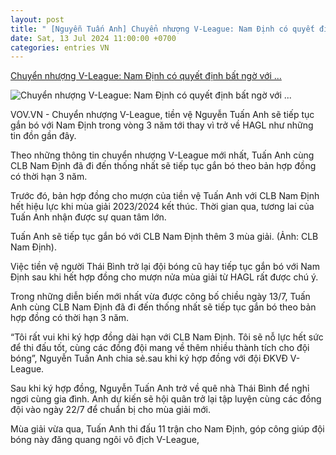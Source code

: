 ```yaml
---
layout: post
title: " [Nguyễn Tuấn Anh] Chuyển nhượng V-League: Nam Định có quyết định bất ngờ với ..."
date: Sat, 13 Jul 2024 11:00:00 +0700
categories: entries VN
---
```

[Chuyển nhượng V-League: Nam Định có quyết định bất ngờ với ...](https://vov.vn/the-thao/chuyen-nhuong-v-league-nam-dinh-co-quyet-dinh-bat-ngo-voi-tuan-anh-post1107707.vov)

![Chuyển nhượng V-League: Nam Định có quyết định bất ngờ với ...](https://vov-media.emitech.vn/sites/default/files/styles/og_image/public/2024-07/nd.jpg?v=1720882142)

VOV.VN - Chuyển nhượng V-League, tiền vệ Nguyễn Tuấn Anh sẽ tiếp tục gắn bó với Nam Định trong vòng 3 năm tới thay vì trở về HAGL như những tin đồn gần đây.

Theo những thông tin chuyển nhượng V-League mới nhất, Tuấn Anh cùng CLB Nam Định đã đi đến thống nhất sẽ tiếp tục gắn bó theo bản hợp đồng có thời hạn 3 năm.



Trước đó, bản hợp đồng cho mượn của tiền vệ Tuấn Anh với CLB Nam Định hết hiệu lực khi mùa giải 2023/2024 kết thúc. Thời gian qua, tương lai của Tuấn Anh nhận được sự quan tâm lớn.

Tuấn Anh sẽ tiếp tục gắn bó với CLB Nam Định thêm 3 mùa giải. (Ảnh: CLB Nam Định).

Việc tiền vệ người Thái Bình trở lại đội bóng cũ hay tiếp tục gắn bó với Nam Định sau khi hết hợp đồng cho mượn nửa mùa giải từ HAGL rất được chú ý.

Trong những diễn biến mới nhất vừa được công bố chiều ngày 13/7, Tuấn Anh cùng CLB Nam Định đã đi đến thống nhất sẽ tiếp tục gắn bó theo bản hợp đồng có thời hạn 3 năm.

“Tôi rất vui khi ký hợp đồng dài hạn với CLB Nam Định. Tôi sẽ nỗ lực hết sức để thi đấu tốt, cùng các đồng đội mang về thêm nhiều thành tích cho đội bóng”, Nguyễn Tuấn Anh chia sẻ.sau khi ký hợp đồng với đội ĐKVĐ V-League.

Sau khi ký hợp đồng, Nguyễn Tuấn Anh trở về quê nhà Thái Bình để nghỉ ngơi cùng gia đình. Anh dự kiến sẽ hội quân trở lại tập luyện cùng các đồng đội vào ngày 22/7 để chuẩn bị cho mùa giải mới.

Mùa giải vừa qua, Tuấn Anh thi đấu 11 trận cho Nam Định, góp công giúp đội bóng này đăng quang ngôi vô địch V-League,

